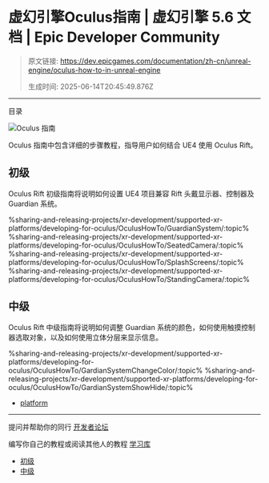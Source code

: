 # 虚幻引擎Oculus指南 | 虚幻引擎 5.6 文档 | Epic Developer Community

> 原文链接: https://dev.epicgames.com/documentation/zh-cn/unreal-engine/oculus-how-to-in-unreal-engine
> 
> 生成时间: 2025-06-14T20:45:49.876Z

---

目录

![Oculus 指南](https://dev.epicgames.com/community/api/documentation/image/32354aee-1819-412b-a3c6-241561cb6542?resizing_type=fill&width=1920&height=335)

Oculus 指南中包含详细的步骤教程，指导用户如何结合 UE4 使用 Oculus Rift。

## 初级

Oculus Rift 初级指南将说明如何设置 UE4 项目兼容 Rift 头戴显示器、控制器及 Guardian 系统。

%sharing-and-releasing-projects/xr-development/supported-xr-platforms/developing-for-oculus/OculusHowTo/GuardianSystem/:topic% %sharing-and-releasing-projects/xr-development/supported-xr-platforms/developing-for-oculus/OculusHowTo/SeatedCamera/:topic% %sharing-and-releasing-projects/xr-development/supported-xr-platforms/developing-for-oculus/OculusHowTo/SplashScreens/:topic% %sharing-and-releasing-projects/xr-development/supported-xr-platforms/developing-for-oculus/OculusHowTo/StandingCamera/:topic%

## 中级

Oculus Rift 中级指南将说明如何调整 Guardian 系统的颜色，如何使用触摸控制器选取对象，以及如何使用立体分层来显示信息。

%sharing-and-releasing-projects/xr-development/supported-xr-platforms/developing-for-oculus/OculusHowTo/GardianSystemChangeColor/:topic% %sharing-and-releasing-projects/xr-development/supported-xr-platforms/developing-for-oculus/OculusHowTo/GardianSystemShowHide/:topic%

-   [platform](https://dev.epicgames.com/community/search?query=platform)

* * *

提问并帮助你的同行 [开发者论坛](https://forums.unrealengine.com/categories?tag=unreal-engine)

编写你自己的教程或阅读其他人的教程 [学习库](https://dev.epicgames.com/community/unreal-engine/learning)

-   [初级](/documentation/zh-cn/unreal-engine/oculus-how-to-in-unreal-engine#%E5%88%9D%E7%BA%A7)
-   [中级](/documentation/zh-cn/unreal-engine/oculus-how-to-in-unreal-engine#%E4%B8%AD%E7%BA%A7)